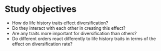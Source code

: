 # Study objectives

- How do life history traits effect diversification?
- Do they interact with each other in creating this effect?
- Are any traits more important for diversification than others?
- Do different orders react differently to life history traits in terms of the effect on diversification rate?
